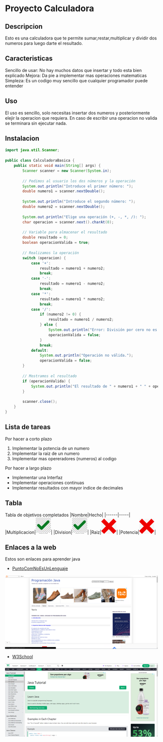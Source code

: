 # Proyecto Calculadora

## Descripcion

Esto es una calculadora que te permite sumar,restar,multiplicar y dividir dos numeros para luego darte el resultado.

## Caracteristicas

Sencillo de usar: No hay muchos datos que insertar y todo esta bien explicado
Mejora: Da pie a implementar mas operaciones matematicas
Simpleza: Es un codigo muy sencillo que cualquier programador puede entender

## Uso

El uso es sencillo, solo necesitas insertar dos numeros y posteriormente elejir la operacion que requiera. En caso de escribir una operacion no valida se terminara sin ejecutar nada.

## Instalacion

```java
import java.util.Scanner;

public class CalculadoraBasica {
    public static void main(String[] args) {
        Scanner scanner = new Scanner(System.in);

        // Pedimos al usuario los dos números y la operación
        System.out.println("Introduce el primer número: ");
        double numero1 = scanner.nextDouble();

        System.out.println("Introduce el segundo número: ");
        double numero2 = scanner.nextDouble();

        System.out.println("Elige una operación (+, -, *, /): ");
        char operacion = scanner.next().charAt(0);

        // Variable para almacenar el resultado
        double resultado = 0;
        boolean operacionValida = true;

        // Realizamos la operación
        switch (operacion) {
            case '+':
                resultado = numero1 + numero2;
                break;
            case '-':
                resultado = numero1 - numero2;
                break;
            case '*':
                resultado = numero1 * numero2;
                break;
            case '/':
                if (numero2 != 0) {
                    resultado = numero1 / numero2;
                } else {
                    System.out.println("Error: División por cero no es permitida.");
                    operacionValida = false;
                }
                break;
            default:
                System.out.println("Operación no válida.");
                operacionValida = false;
        }

        // Mostramos el resultado
        if (operacionValida) {
            System.out.println("El resultado de " + numero1 + " " + operacion + " " + numero2 + " es: " + resultado);
        }

        scanner.close();
    }
}

```
## Lista de tareas

 Por hacer a corto plazo
1. Implementar la potencia de un numero 
2. Implementar la raiz de un numero
3. Implementar mas opereradores (numeros) al codigo

 Por hacer a largo plazo
- Implementar una Interfaz
- Implementar operaciones continuas
- Implementar resultados con mayor indice de decimales

## Tabla

Tabla de objetivos completados
|Nombre|Hecho|
|------|-----|
|Multiplicacion|![Imagen Tick](media/descarga1.png)|
|Division|![Imagen Tick](media/descarga1.png)|
|Raiz|![Imagen X](media/descarga.png)|
|Potencia|![Imagen X](media/descarga.png)|

## Enlaces a la web

Estos son enlaces para aprender java

- [PuntoComNoEsUnLenguaje](https://puntocomnoesunlenguaje.blogspot.com/p/teoria_7.html)

![Imagen Tick](media/PuntoCom.png)

- [W3School](https://www.w3schools.com/java/default.asp)

![Imagen Tick](media/w3school.png)